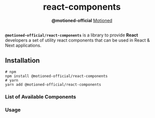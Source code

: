 <h1 align="center">react-components</h1>
<div align="center">
<b>@motioned-official</b> <a href="https://motioned.tech">Motioned</a> 
</div>
<br>

**`@motioned-official/react-components`** is a library to provide **React** developers a set of utility react components that can be used in React & Next applications.

## Installation

```shell
# npm
npm install @motioned-official/react-components
# yarn
yarn add @motioned-official/react-components
```

### List of Available Components

### Usage

